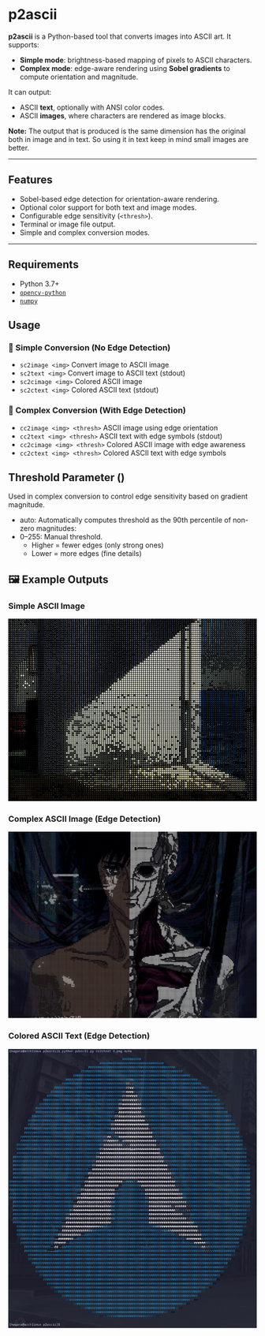 # p2ascii

**p2ascii** is a Python-based tool that converts images into ASCII art. It supports:

- **Simple mode**: brightness-based mapping of pixels to ASCII characters.
- **Complex mode**: edge-aware rendering using **Sobel gradients** to compute orientation and magnitude.

It can output:
- ASCII **text**, optionally with ANSI color codes.
- ASCII **images**, where characters are rendered as image blocks.

**Note:** The output that is produced is the same dimension has the original both in image and in text. So using it in text keep in mind small images are better. 

---

## Features

- Sobel-based edge detection for orientation-aware rendering.
- Optional color support for both text and image modes.
- Configurable edge sensitivity (`<thresh>`).
- Terminal or image file output.
- Simple and complex conversion modes.

---

## Requirements

- Python 3.7+
- [`opencv-python`](https://pypi.org/project/opencv-python/)
- [`numpy`](https://pypi.org/project/numpy/)

## Usage

### 🔹 Simple Conversion (No Edge Detection)

  - `sc2image <img>`         Convert image to ASCII image
  - `sc2text <img>`          Convert image to ASCII text (stdout)
  - `sc2cimage <img>`        Colored ASCII image
  - `sc2ctext <img>`         Colored ASCII text (stdout)

### 🔸 Complex Conversion (With Edge Detection)

  - `cc2image <img> <thresh>`     ASCII image using edge orientation
  - `cc2text <img> <thresh>`      ASCII text with edge symbols (stdout)
  - `cc2cimage <img> <thresh>`    Colored ASCII image with edge awareness
  - `cc2ctext <img> <thresh>`     Colored ASCII text with edge symbols

## Threshold Parameter (<thresh>)

Used in complex conversion to control edge sensitivity based on gradient magnitude.
  - auto: Automatically computes threshold as the 90th percentile of non-zero magnitudes:
  - 0–255: Manual threshold.
    - Higher = fewer edges (only strong ones)
    - Lower = more edges (fine details)
   
## 🖼️ Example Outputs

### Simple ASCII Image
![Simple ASCII Image](Examples/Example2.png)

### Complex ASCII Image (Edge Detection)
![Complex ASCII Edge](Examples/Example1.png)

### Colored ASCII Text (Edge Detection)
![Colored ASCII Text](Examples/Example3.png)
